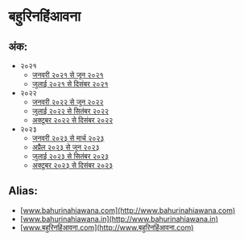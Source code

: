 # बहुरिनहिंआवना

## अंक:

- २०२१
  + [जनवरी २०२१ से जून २०२१](2021/BNA-January-2021-to-June-2021.pdf)
  + [जुलाई २०२१ से दिसंबर २०२१](2021/BNA-July-2021-to-December-2021.pdf)
- २०२२
  + [जनवरी २०२२ से जून २०२२](2022/BNA-January-2022-to-June-2022.pdf)
  + [जुलाई २०२२ से सितंबर २०२२](2022/BNA-July-2022-to-September-2022.pdf)
  + [अक्टूबर २०२२ से दिसंबर २०२२](2022/BNA-October-2022-to-December-2022.pdf)
- २०२३
  + [जनवरी २०२३ से मार्च २०२३](2023/BNA-January-2023-to-March-2023.pdf)
  + [अप्रैल २०२३ से जून २०२३](2023/BNA-April-2023-to-June-2023.pdf)
  + [जुलाई २०२३ से सितंबर २०२३](2023/BNA-July-2023-to-September-2023.pdf)
  + [अक्टूबर २०२३ से दिसंबर २०२३](2023/BNA-October-2023-to-December-2023.pdf)

## Alias:
- [www.bahurinahiawana.com](http://www.bahurinahiawana.com)
- [www.bahurinahiawana.in](http://www.bahurinahiawana.in)
- [www.बहुरिनहिंआवना.com](http://www.बहुरिनहिंआवना.com)





